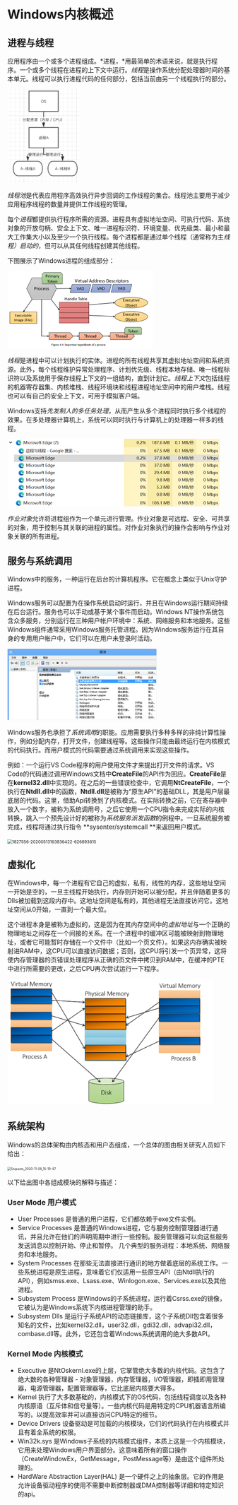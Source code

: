 # Windows内核概述

## 进程与线程

应用程序由一个或多个进程组成。*进程，*用最简单的术语来说，就是执行程序。一个或多个线程在进程的上下文中运行。*线程*是操作系统分配处理器时间的基本单元。线程可以执行进程代码的任何部分，包括当前由另一个线程执行的部分。

<img src=".\src\707ec29c-66ad-4505-9af7-32d6031b23b0.png" alt="707ec29c-66ad-4505-9af7-32d6031b23b0" style="zoom: 33%;" />

*线程池*是代表应用程序高效执行异步回调的工作线程的集合。线程池主要用于减少应用程序线程的数量并提供工作线程的管理。

每个*进程*都提供执行程序所需的资源。进程具有虚拟地址空间、可执行代码、系统对象的开放句柄、安全上下文、唯一进程标识符、环境变量、优先级类、最小和最大工作集大小以及至少一个执行线程。每个进程都是通过单个线程（通常称为主*线程）启动的*，但可以从其任何线程创建其他线程。

下图展示了Windows进程的组成部分：

<img src=".\src\1827556-20200512201103306-2125816182.png" alt="1827556-20200512201103306-2125816182" style="zoom:50%;" />

*线程*是进程中可以计划执行的实体。进程的所有线程共享其虚拟地址空间和系统资源。此外，每个线程维护异常处理程序、计划优先级、线程本地存储、唯一线程标识符以及系统用于保存线程上下文的一组结构，直到计划它。*线程上下文*包括线程的机器寄存器集、内核堆栈、线程环境块和线程进程地址空间中的用户堆栈。线程也可以有自己的安全上下文，可用于模拟客户端。

Windows支持*先发制人的多任务处理*，从而产生从多个进程同时执行多个线程的效果。在多处理器计算机上，系统可以同时执行与计算机上的处理器一样多的线程。

<img src=".\src\Snipaste_2020-11-08_15-03-43.png" alt="Snipaste_2020-11-08_15-03-43" style="zoom:50%;" />

*作业对象*允许将进程组作为一个单元进行管理。作业对象是可远程、安全、可共享的对象，用于控制与其关联的进程的属性。对作业对象执行的操作会影响与作业对象关联的所有进程。

## 服务与系统调用

Windows中的服务，一种运行在后台的计算机程序。它在概念上类似于Unix守护进程。

Windows服务可以配置为在操作系统启动时运行，并且在Windows运行期间持续在后台运行。服务也可以手动或基于某个事件而启动。Windows NT操作系统包含众多服务，分别运行在三种用户帐户环境中：系统、网络服务和本地服务。这些Windows组件通常采用Windows服务托管进程。因为Windows服务运行在其自身的专用用户帐户中，它们可以在用户未登录时活动。

<img src=".\src\windowsservices-serviceswindow.png" alt="windowsservices-serviceswindow" style="zoom:50%;" />

Windows服务也承担了*系统调用*的职能。应用需要执行多种多样的非纯计算性操作，例如分配内存，打开文件，创建线程等。这些操作只能由最终运行在内核模式的代码执行。而用户模式的代码需要通过系统调用来实现这些操作。

例如：一个运行VS Code程序的用户使用文件才来提出打开文件的请求。VS Code的代码通过调用Windows文档中**CreateFile**的API作为回应。**CreateFile**是在**kernel32.dll**中实现的。在之后的一些错误检查中，它调用**NtCreateFile**，一个执行在**Ntdll.dll**中的函数，**Ntdll.dll**是被称为“原生API”的基础DLL，其是用户层最底层的代码。这里，借助Api转换到了内核模式。在实际转换之前，它在寄存器中放入一个数字，被称为系统调用号，之后它使用一个CPU指令来完成实际的内核转换，跳入一个预先设计好的被称为*系统服务派发函数*的例程中。一旦系统服务被完成，线程将通过执行指令 **sysenter/systemcall **来返回用户模式。

<img src="C:\Users\52563\Desktop\src\1827556-20200513163836422-626893615.png" alt="1827556-20200513163836422-626893615" style="zoom: 67%;" />



## 虚拟化

在Windows中，每一个进程有它自己的虚拟，私有，线性的内存，这些地址空间一开始是空的，一旦主线程开始执行，内存则开始可以被分配，并且伴随着更多的Dlls被加载到这段内存中。这地址空间是私有的，其他进程无法直接访问它。这地址空间从0开始，一直到一个最大位。

这个进程本身是被称为虚拟的，这是因为在其内存空间中的*虚拟地址*与一个正确的物理地址之间存在一个间接的关系。在一个进程中的缓冲区可能被映射到物理地址，或者它可能暂时存储在一个文件中（比如一个页文件）。如果这内存确实被映射进RAM中，这CPU可以直接访问数据；否则，这CPU将引发一个页异常，这将使内存管理器的页错误处理程序从正确的页文件中拷贝到RAM中，在缓冲的PTE中进行所需要的更改，之后CPU再次尝试运行一下程序。

<img src=".\src\Snipaste_2020-11-08_15-18-21.png" alt="Snipaste_2020-11-08_15-18-21" style="zoom:50%;" />

## 系统架构

Windows的总体架构由内核态和用户态组成，一个总体的图由相关研究人员如下给出：

<img src="C:\Users\52563\Desktop\src\Snipaste_2020-11-08_15-19-47.png" alt="Snipaste_2020-11-08_15-19-47" style="zoom:50%;" />

以下给出图中各组成模块的解释与描述：

### User Mode 用户模式

- User Processes 是普通的用户进程，它们都依赖于exe文件实例。
- Service Processes 是普通的Windows进程，它与服务控制管理器进行通讯，并且允许在他们的声明周期中进行一些控制。服务管理器可以向这些服务发送消息以控制开始、停止和暂停。 几个典型的服务进程：本地系统、网络服务和本地服务。
- System Processes 在那些无法直接进行通讯的地方做着底层的系统工作。一些系统进程是原生进程，意味着它们仅适用一些原生API（由Ntdll执行的API），例如smss.exe、Lsass.exe、Winlogon.exe、Services.exe以及其他进程。
- Subsystem Process 是Windows的子系统进程，运行着Csrss.exe的镜像，它被认为是Windows系统下内核进程管理的助手。
- Subsystem Dlls 是运行子系统API的动态链接库，这个子系统Dll包含着很多知名的文件，比如kernel32.dll，user32.dll，gdi32.dll，advapi32.dll，combase.dll等。此外，它还包含着Windows系统调用的绝大多数API。

### Kernel Mode 内核模式

- Executive 是NtOskernl.exe的上层，它掌管绝大多数的内核代码。这包含了绝大数的各种管理器 - 对象管理器，内存管理器，I/O管理器，即插即用管理器，电源管理器，配置管理器等，它比底层内核要大得多。
- Kernel 执行了大多数基础的，内核模式下的OS代码，包括线程调度以及各种内核原语（互斥体和信号量等）。一些内核代码是用特定的CPU机器语言所编写的，以提高效率并可以直接访问CPU特定的细节。
- Device Drivers 设备驱动是可加载的内核模块，它们的代码执行在内核模式并且有着全系统的权限。
- Win32k.sys 是Windows子系统的内核模式组件，本质上这是一个内核模块，它用来处理Windows用户界面部分。这意味着所有的窗口操作（CreateWindowEx，GetMessage，PostMessage等）是由这个组件所处理的。
- HardWare Abstraction Layer(HAL) 是一个硬件之上的抽象层。它的作用是允许设备驱动程序的使用不需要中断控制器或DMA控制器等详细和特定知识的api。

